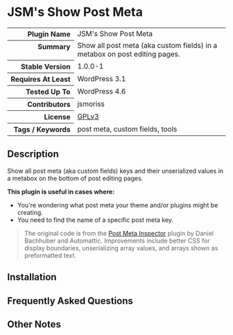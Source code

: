 <h1>JSM&#039;s Show Post Meta</h1>

<table>
<tr><th align="right" valign="top" nowrap>Plugin Name</th><td>JSM&#039;s Show Post Meta</td></tr>
<tr><th align="right" valign="top" nowrap>Summary</th><td>Show all post meta (aka custom fields) in a metabox on post editing pages.</td></tr>
<tr><th align="right" valign="top" nowrap>Stable Version</th><td>1.0.0-1</td></tr>
<tr><th align="right" valign="top" nowrap>Requires At Least</th><td>WordPress 3.1</td></tr>
<tr><th align="right" valign="top" nowrap>Tested Up To</th><td>WordPress 4.6</td></tr>
<tr><th align="right" valign="top" nowrap>Contributors</th><td>jsmoriss</td></tr>
<tr><th align="right" valign="top" nowrap>License</th><td><a href="http://www.gnu.org/licenses/gpl.txt">GPLv3</a></td></tr>
<tr><th align="right" valign="top" nowrap>Tags / Keywords</th><td>post meta, custom fields, tools</td></tr>
</table>

<h2>Description</h2>

<p>Show all post meta (aka custom fields) keys and their unserialized values in a metabox on the bottom of post editing pages.</p>

<p><strong>This plugin is useful in cases where:</strong></p>

<ul>
<li>You're wondering what post meta your theme and/or plugins might be creating.</li>
<li>You need to find the name of a specific post meta key.</li>
</ul>

<blockquote>
The original code is from the <a href="https://wordpress.org/plugins/post-meta-inspector/">Post Meta Inspector</a> plugin by Daniel Bachhuber and Automattic. Improvements include better CSS for display boundaries, unserializing array values, and arrays shown as preformatted text.
</blockquote>


<h2>Installation</h2>



<h2>Frequently Asked Questions</h2>



<h2>Other Notes</h2>



